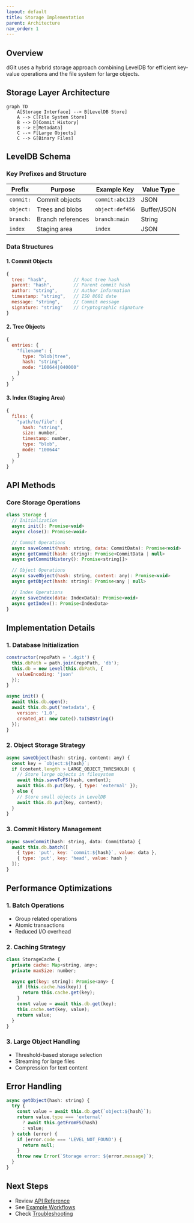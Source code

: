 ```yaml
---
layout: default
title: Storage Implementation
parent: Architecture
nav_order: 1
---
```


## Overview

dGit uses a hybrid storage approach combining LevelDB for efficient key-value operations and the file system for large objects.

## Storage Layer Architecture

```mermaid
graph TD
    A[Storage Interface] --> B[LevelDB Store]
    A --> C[File System Store]
    B --> D[Commit History]
    B --> E[Metadata]
    C --> F[Large Objects]
    C --> G[Binary Files]
```

## LevelDB Schema

### Key Prefixes and Structure

| Prefix    | Purpose           | Example Key     | Value Type  |
| --------- | ----------------- | --------------- | ----------- |
| `commit:` | Commit objects    | `commit:abc123` | JSON        |
| `object:` | Trees and blobs   | `object:def456` | Buffer/JSON |
| `branch:` | Branch references | `branch:main`   | String      |
| `index`   | Staging area      | `index`         | JSON        |

### Data Structures

#### 1. Commit Objects

```javascript
{
  tree: "hash",          // Root tree hash
  parent: "hash",        // Parent commit hash
  author: "string",      // Author information
  timestamp: "string",   // ISO 8601 date
  message: "string",     // Commit message
  signature: "string"    // Cryptographic signature
}
```

#### 2. Tree Objects

```javascript
{
  entries: {
    "filename": {
      type: "blob|tree",
      hash: "string",
      mode: "100644|040000"
    }
  }
}
```

#### 3. Index (Staging Area)

```javascript
{
  files: {
    "path/to/file": {
      hash: "string",
      size: number,
      timestamp: number,
      type: "blob",
      mode: "100644"
    }
  }
}
```

## API Methods

### Core Storage Operations

```javascript
class Storage {
  // Initialization
  async init(): Promise<void>
  async close(): Promise<void>

  // Commit Operations
  async saveCommit(hash: string, data: CommitData): Promise<void>
  async getCommit(hash: string): Promise<CommitData | null>
  async getCommitHistory(): Promise<string[]>

  // Object Operations
  async saveObject(hash: string, content: any): Promise<void>
  async getObject(hash: string): Promise<any | null>

  // Index Operations
  async saveIndex(data: IndexData): Promise<void>
  async getIndex(): Promise<IndexData>
}
```

## Implementation Details

### 1. Database Initialization

```javascript
constructor(repoPath = '.dgit') {
  this.dbPath = path.join(repoPath, 'db');
  this.db = new Level(this.dbPath, {
    valueEncoding: 'json'
  });
}

async init() {
  await this.db.open();
  await this.db.put('metadata', {
    version: '1.0',
    created_at: new Date().toISOString()
  });
}
```

### 2. Object Storage Strategy

```javascript
async saveObject(hash: string, content: any) {
  const key = `object:${hash}`;
  if (content.length > LARGE_OBJECT_THRESHOLD) {
    // Store large objects in filesystem
    await this.saveToFS(hash, content);
    await this.db.put(key, { type: 'external' });
  } else {
    // Store small objects in LevelDB
    await this.db.put(key, content);
  }
}
```

### 3. Commit History Management

```javascript
async saveCommit(hash: string, data: CommitData) {
  await this.db.batch([
    { type: 'put', key: `commit:${hash}`, value: data },
    { type: 'put', key: 'head', value: hash }
  ]);
}
```

## Performance Optimizations

### 1. Batch Operations

- Group related operations
- Atomic transactions
- Reduced I/O overhead

### 2. Caching Strategy

```javascript
class StorageCache {
  private cache: Map<string, any>;
  private maxSize: number;

  async get(key: string): Promise<any> {
    if (this.cache.has(key)) {
      return this.cache.get(key);
    }
    const value = await this.db.get(key);
    this.cache.set(key, value);
    return value;
  }
}
```

### 3. Large Object Handling

- Threshold-based storage selection
- Streaming for large files
- Compression for text content

## Error Handling

```javascript
async getObject(hash: string) {
  try {
    const value = await this.db.get(`object:${hash}`);
    return value.type === 'external'
      ? await this.getFromFS(hash)
      : value;
  } catch (error) {
    if (error.code === 'LEVEL_NOT_FOUND') {
      return null;
    }
    throw new Error(`Storage error: ${error.message}`);
  }
}
```

## Next Steps

- Review [API Reference](../api-reference)
- See [Example Workflows](../workflows)
- Check [Troubleshooting](../troubleshooting)
